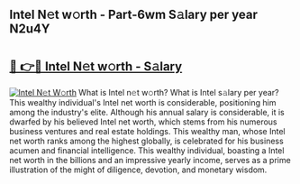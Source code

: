 ## Intel N𝚎t w𝚘rth - Part-6wm S𝚊lary per year N2u4Y

# <h2><a href="http://gc0d1px.nevu.top/?p=Intel">🔗 👉🔴 Intel N𝚎t w𝚘rth - S𝚊lary</a></h2>

[![Intel N𝚎t W𝚘rth](https://i.imgur.com/Oavwk0R.jpeg)](http://gc0d1px.nevu.top/?p=Intel)
What is Intel n𝚎t w𝚘rth? What is Intel s𝚊lary per year?
This wealthy individual's Intel net worth is considerable, positioning him among the industry's elite. Although his annual salary is considerable, it is dwarfed by his believed Intel net worth, which stems from his numerous business ventures and real estate holdings. This wealthy man, whose Intel net worth ranks among the highest globally, is celebrated for his business acumen and financial intelligence. This wealthy individual, boasting a Intel net worth in the billions and an impressive yearly income, serves as a prime illustration of the might of diligence, devotion, and monetary wisdom.
